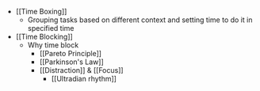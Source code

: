 - [[Time Boxing]]
    - Grouping tasks based on different context and setting time to do it in specified time
- [[Time Blocking]]
    - Why time block
        - [[Pareto Principle]]
        - [[Parkinson's Law]]
        - [[Distraction]] & [[Focus]]
            - [[Ultradian rhythm]]
